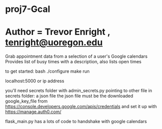 # proj7-Gcal
# Author = Trevor Enright ,  tenright@uoregon.edu

Grab appointment data from a selection of a user's Google calendars 
Provides list of busy times with a description, also lists open times



to get started:
bash ./configure
make run

localhost:5000 or ip address

you'll need secrets folder with admin_secrets.py
pointing to other file in secrets folder: a json file 
the json file must be the downloaded google_key_file
from https://console.developers.google.com/apis/credentials
and set it up with https://manage.auth0.com/

flask_main.py has a lots of code to handshake with google calendars



